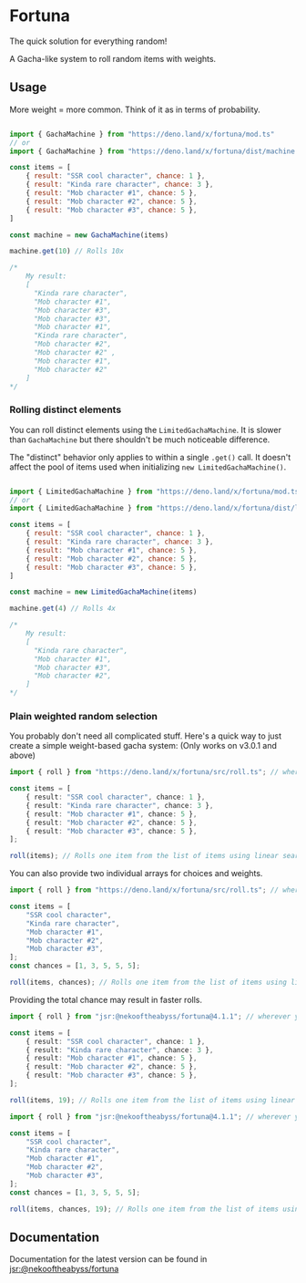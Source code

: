 # Fortuna
The quick solution for everything random!

A Gacha-like system to roll random items with weights.

## Usage

More weight = more common. Think of it as in terms of probability.

```js

import { GachaMachine } from "https://deno.land/x/fortuna/mod.ts"
// or
import { GachaMachine } from "https://deno.land/x/fortuna/dist/machine.js"

const items = [
    { result: "SSR cool character", chance: 1 },
    { result: "Kinda rare character", chance: 3 },
    { result: "Mob character #1", chance: 5 },
    { result: "Mob character #2", chance: 5 },
    { result: "Mob character #3", chance: 5 },
]

const machine = new GachaMachine(items)

machine.get(10) // Rolls 10x

/*
    My result:
    [
      "Kinda rare character",
      "Mob character #1",
      "Mob character #3",
      "Mob character #3",
      "Mob character #1",
      "Kinda rare character",
      "Mob character #2",
      "Mob character #2" ,
      "Mob character #1",
      "Mob character #2"
    ]
*/
```

### Rolling distinct elements
You can roll distinct elements using the `LimitedGachaMachine`. It is slower
than `GachaMachine` but there shouldn't be much noticeable difference.

The "distinct" behavior only applies to within a single `.get()` call. It
doesn't affect the pool of items used when initializing `new LimitedGachaMachine()`.

```js

import { LimitedGachaMachine } from "https://deno.land/x/fortuna/mod.ts"
// or
import { LimitedGachaMachine } from "https://deno.land/x/fortuna/dist/limited_machine.js"

const items = [
    { result: "SSR cool character", chance: 1 },
    { result: "Kinda rare character", chance: 3 },
    { result: "Mob character #1", chance: 5 },
    { result: "Mob character #2", chance: 5 },
    { result: "Mob character #3", chance: 5 },
]

const machine = new LimitedGachaMachine(items)

machine.get(4) // Rolls 4x

/*
    My result:
    [
      "Kinda rare character",
      "Mob character #1",
      "Mob character #3",
      "Mob character #2",
    ]
*/
```

### Plain weighted random selection

You probably don't need all complicated stuff. Here's a quick way to just create a simple weight-based gacha system:
(Only works on v3.0.1 and above)

```ts
import { roll } from "https://deno.land/x/fortuna/src/roll.ts"; // wherever you are importing from.

const items = [
    { result: "SSR cool character", chance: 1 },
    { result: "Kinda rare character", chance: 3 },
    { result: "Mob character #1", chance: 5 },
    { result: "Mob character #2", chance: 5 },
    { result: "Mob character #3", chance: 5 },
];

roll(items); // Rolls one item from the list of items using linear search.
```

You can also provide two individual arrays for choices and weights.

```ts
import { roll } from "https://deno.land/x/fortuna/src/roll.ts"; // wherever you are importing from.

const items = [
    "SSR cool character",
    "Kinda rare character",
    "Mob character #1",
    "Mob character #2",
    "Mob character #3",
];
const chances = [1, 3, 5, 5, 5];

roll(items, chances); // Rolls one item from the list of items using linear search.
```

Providing the total chance may result in faster rolls.

```ts
import { roll } from "jsr:@nekooftheabyss/fortuna@4.1.1"; // wherever you are importing from.

const items = [
    { result: "SSR cool character", chance: 1 },
    { result: "Kinda rare character", chance: 3 },
    { result: "Mob character #1", chance: 5 },
    { result: "Mob character #2", chance: 5 },
    { result: "Mob character #3", chance: 5 },
];

roll(items, 19); // Rolls one item from the list of items using linear search.
```

```ts
import { roll } from "jsr:@nekooftheabyss/fortuna@4.1.1"; // wherever you are importing from.

const items = [
    "SSR cool character",
    "Kinda rare character",
    "Mob character #1",
    "Mob character #2",
    "Mob character #3",
];
const chances = [1, 3, 5, 5, 5];

roll(items, chances, 19); // Rolls one item from the list of items using linear search.
```

## Documentation

Documentation for the latest version can be found in [jsr:@nekooftheabyss/fortuna](https://jsr.io/@nekooftheabyss/fortuna)